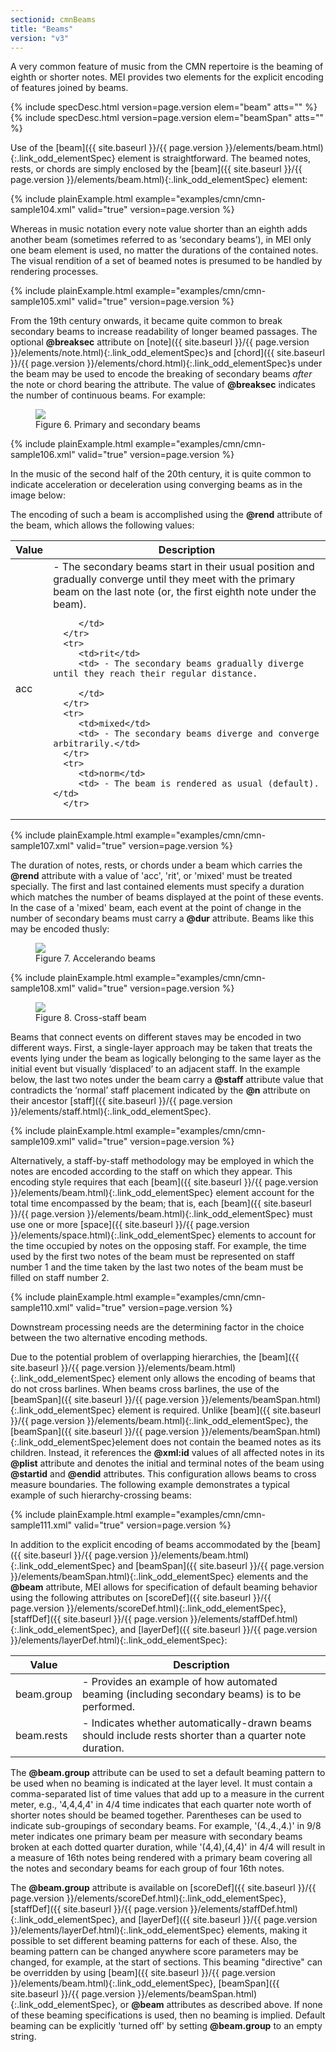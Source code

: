 ```yaml
---
sectionid: cmnBeams
title: "Beams"
version: "v3"
---
```




A very common feature of music from the CMN repertoire is the beaming of eighth or
shorter
notes. MEI provides two elements for the explicit encoding of features joined by beams.



{% include specDesc.html version=page.version elem="beam" atts="" %}
{% include specDesc.html version=page.version elem="beamSpan" atts="" %}




Use of the [beam]({{ site.baseurl }}/{{ page.version }}/elements/beam.html){:.link_odd_elementSpec} element is straightforward. The beamed notes, rests,
or chords are simply enclosed by the [beam]({{ site.baseurl }}/{{ page.version }}/elements/beam.html){:.link_odd_elementSpec} element:

{% include plainExample.html example="examples/cmn/cmn-sample104.xml" valid="true" version=page.version %}


Whereas in music notation every note value shorter than an eighth adds another beam
(sometimes referred to as ‘secondary beams’), in MEI only one beam
element is used, no matter the durations of the contained notes. The visual rendition
of a
set of beamed notes is presumed to be handled by rendering processes.

{% include plainExample.html example="examples/cmn/cmn-sample105.xml" valid="true" version=page.version %}


From the 19th century onwards, it became quite common to break secondary beams to
increase
readability of longer beamed passages. The optional **@breaksec** attribute on [note]({{ site.baseurl }}/{{ page.version }}/elements/note.html){:.link_odd_elementSpec}s and [chord]({{ site.baseurl }}/{{ page.version }}/elements/chord.html){:.link_odd_elementSpec}s under the beam may be used to
encode the breaking of secondary beams *after* the note or chord bearing the
attribute. The value of **@breaksec** indicates the number of continuous beams. For
example:

<figure class="figure">
   <img src="{{ site.baseurl }}/images/Images/ExampleImages/beam-a-20100510.png" class="img-responsive"></img>
   <figcaption class="figure-caption">Figure 6. Primary and secondary beams</figcaption>
</figure>
{% include plainExample.html example="examples/cmn/cmn-sample106.xml" valid="true" version=page.version %}


In the music of the second half of the 20th century, it is quite common to indicate
acceleration or deceleration using converging beams as in the image below:


The encoding of such a beam is accomplished using the **@rend** attribute of the
beam, which allows the following values:


<table class="table table-striped table-hover">
   <thead>
      <tr>
         <th>Value</th>
         <th>Description</th>
      </tr>
   </thead>
   <tbody>
      <tr>
         <td>acc</td>
         <td> - The secondary beams start in their usual position and gradually converge until
            they
            meet with the primary beam on the last note (or, the first eighth note under the beam).
            
         </td>
      </tr>
      <tr>
         <td>rit</td>
         <td> - The secondary beams gradually diverge until they reach their regular distance.
            
         </td>
      </tr>
      <tr>
         <td>mixed</td>
         <td> - The secondary beams diverge and converge arbitrarily.</td>
      </tr>
      <tr>
         <td>norm</td>
         <td> - The beam is rendered as usual (default). </td>
      </tr>
   </tbody>
</table>
{% include plainExample.html example="examples/cmn/cmn-sample107.xml" valid="true" version=page.version %}

The duration of notes, rests, or chords under a beam which carries the **@rend**
attribute with a value of 'acc', 'rit', or 'mixed' must be treated specially. The
first and
last contained elements must specify a duration which matches the number of beams
displayed
at the point of these events. In the case of a 'mixed' beam, each event at the point
of
change in the number of secondary beams must carry a **@dur** attribute. Beams like
this may be encoded thusly:


<figure class="figure">
   <img src="{{ site.baseurl }}/images/Images/modules/cmn/beamAcc-Rit.png" class="img-responsive"></img>
   <figcaption class="figure-caption">Figure 7. Accelerando beams</figcaption>
</figure>

{% include plainExample.html example="examples/cmn/cmn-sample108.xml" valid="true" version=page.version %}






<figure class="figure">
   <img src="{{ site.baseurl }}/images/Images/ExampleImages/beam-c-20100510.png" class="img-responsive"></img>
   <figcaption class="figure-caption">Figure 8. Cross-staff beam</figcaption>
</figure>

Beams that connect events on different staves may be encoded in two different ways.
First,
a single-layer approach may be taken that treats the events lying under the beam as
logically belonging to the same layer as the initial event but visually
‘displaced’ to an adjacent staff. In the example below, the last two
notes under the beam carry a **@staff** attribute value that contradicts the
‘normal’ staff placement indicated by the **@n** attribute on
their ancestor [staff]({{ site.baseurl }}/{{ page.version }}/elements/staff.html){:.link_odd_elementSpec}.

{% include plainExample.html example="examples/cmn/cmn-sample109.xml" valid="true" version=page.version %}

Alternatively, a staff-by-staff methodology may be employed in which the notes are
encoded
according to the staff on which they appear. This encoding style requires that each
[beam]({{ site.baseurl }}/{{ page.version }}/elements/beam.html){:.link_odd_elementSpec} element account for the total time encompassed by the beam; that
is, each [beam]({{ site.baseurl }}/{{ page.version }}/elements/beam.html){:.link_odd_elementSpec} must use one or more [space]({{ site.baseurl }}/{{ page.version }}/elements/space.html){:.link_odd_elementSpec}
elements to account for the time occupied by notes on the opposing staff. For example,
the
time used by the first two notes of the beam must be represented on staff number 1
and the
time taken by the last two notes of the beam must be filled on staff number 2.

{% include plainExample.html example="examples/cmn/cmn-sample110.xml" valid="true" version=page.version %}

Downstream processing needs are the determining factor in the choice between the two
alternative encoding methods.


Due to the potential problem of overlapping hierarchies, the [beam]({{ site.baseurl }}/{{ page.version }}/elements/beam.html){:.link_odd_elementSpec}
element only allows the encoding of beams that do not cross barlines. When beams cross
barlines, the use of the [beamSpan]({{ site.baseurl }}/{{ page.version }}/elements/beamSpan.html){:.link_odd_elementSpec} element is required. Unlike [beam]({{ site.baseurl }}/{{ page.version }}/elements/beam.html){:.link_odd_elementSpec}, the [beamSpan]({{ site.baseurl }}/{{ page.version }}/elements/beamSpan.html){:.link_odd_elementSpec}element does not contain the
beamed notes as its children. Instead, it references the **@xml:id** values of all
affected notes in its **@plist** attribute and denotes the initial and terminal notes
of the beam using **@startid** and **@endid** attributes. This configuration
allows beams to cross measure boundaries. The following example demonstrates a typical
example of such hierarchy-crossing beams:

{% include plainExample.html example="examples/cmn/cmn-sample111.xml" valid="true" version=page.version %}


In addition to the explicit encoding of beams accommodated by the [beam]({{ site.baseurl }}/{{ page.version }}/elements/beam.html){:.link_odd_elementSpec} and [beamSpan]({{ site.baseurl }}/{{ page.version }}/elements/beamSpan.html){:.link_odd_elementSpec} elements and the **@beam** attribute,
MEI allows for specification of default beaming behavior using the following attributes
on
[scoreDef]({{ site.baseurl }}/{{ page.version }}/elements/scoreDef.html){:.link_odd_elementSpec}, [staffDef]({{ site.baseurl }}/{{ page.version }}/elements/staffDef.html){:.link_odd_elementSpec}, and [layerDef]({{ site.baseurl }}/{{ page.version }}/elements/layerDef.html){:.link_odd_elementSpec}:


<table class="table table-striped table-hover">
   <thead>
      <tr>
         <th>Value</th>
         <th>Description</th>
      </tr>
   </thead>
   <tbody>
      <tr>
         <td>
            <span class="att">beam.group</span>
         </td>
         <td> - Provides an example of how automated beaming (including secondary beams) is to
            be
            performed.
         </td>
      </tr>
      <tr>
         <td>
            <span class="att">beam.rests</span>
         </td>
         <td> - Indicates whether automatically-drawn beams should include rests shorter than a
            quarter note duration.
         </td>
      </tr>
   </tbody>
</table>

The **@beam.group** attribute can be used to set a default beaming pattern to be used
when no beaming is indicated at the layer level. It must contain a comma-separated
list of
time values that add up to a measure in the current meter, e.g., '4,4,4,4' in 4/4
time
indicates that each quarter note worth of shorter notes should be beamed together.
Parentheses can be used to indicate sub-groupings of secondary beams. For example,
'(4.,4.,4.)' in 9/8 meter indicates one primary beam per measure with secondary beams
broken
at each dotted quarter duration, while '(4,4),(4,4)' in 4/4 will result in a measure
of 16th
notes being rendered with a primary beam covering all the notes and secondary beams
for each
group of four 16th notes.

The **@beam.group** attribute is available on [scoreDef]({{ site.baseurl }}/{{ page.version }}/elements/scoreDef.html){:.link_odd_elementSpec}, [staffDef]({{ site.baseurl }}/{{ page.version }}/elements/staffDef.html){:.link_odd_elementSpec}, and [layerDef]({{ site.baseurl }}/{{ page.version }}/elements/layerDef.html){:.link_odd_elementSpec} elements, making it
possible to set different beaming patterns for each of these. Also, the beaming pattern
can
be changed anywhere score parameters may be changed, for example, at the start of
sections.
This beaming "directive" can be overridden by using [beam]({{ site.baseurl }}/{{ page.version }}/elements/beam.html){:.link_odd_elementSpec}, [beamSpan]({{ site.baseurl }}/{{ page.version }}/elements/beamSpan.html){:.link_odd_elementSpec}, or **@beam** attributes as described above. If none of
these beaming specifications is used, then no beaming is implied. Default beaming
can be
explicitly 'turned off' by setting **@beam.group** to an empty string.


